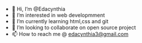 - 👋 Hi, I’m @Edacynthia
- 👀 I’m interested in web developmment
- 🌱 I’m currently learning html,css and git
- 💞️ I’m looking to collaborate on open source project
- 📫 How to reach me @ edacynthia3@gmail.com

<!---
Edacynthia/Edacynthia is a ✨ special ✨ repository because its `README.md` (this file) appears on your GitHub profile.
You can click the Preview link to take a look at your changes.
--->
